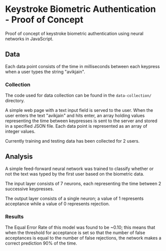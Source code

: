 # Keystroke Biometric Authentication - Proof of Concept

Proof of concept of keystroke biometric authentication using neural networks in JavaScript.

## Data

Each data point consists of the time in milliseconds between each keypress when a user types the string "avikjain".

### Collection

The code used for data collection can be found in the `data-collection/` directory.

A simple web page with a text input field is served to the user. When the user enters the text "avikjain" and hits enter, an array holding values representing the time between keypresses is sent to the server and stored in a specified JSON file. Each data point is represented as an array of integer values.

Currently training and testing data has been collected for 2 users.

## Analysis

A simple feed-forward neural network was trained to classify whether or not the text was typed by the first user based on the biometric data.

The input layer consists of 7 neurons, each representing the time between 2 successive keypresses.

The output layer consists of a single neuron; a value of 1 represents acceptance while a value of 0 represents rejection.

### Results

The Equal Error Rate of this model was found to be ~0.10; this means that when the threshold for acceptance is set so that the number of false acceptances is equal to the number of false rejections, the network makes a correct prediction 90% of the time.
